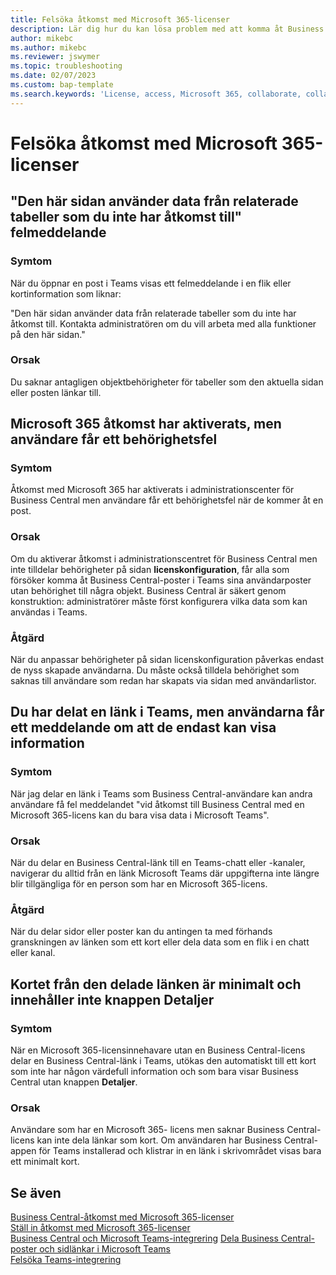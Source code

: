 ```yaml
---
title: Felsöka åtkomst med Microsoft 365-licenser
description: Lär dig hur du kan lösa problem med att komma åt Business Central med bara en Microsoft 365-licens.
author: mikebc
ms.author: mikebc
ms.reviewer: jswymer
ms.topic: troubleshooting
ms.date: 02/07/2023
ms.custom: bap-template
ms.search.keywords: 'License, access, Microsoft 365, collaborate, collaboration, Teams, Microsoft Teams'
---
```


# <a name="troubleshoot-access-with-microsoft-365-licenses"></a><a name="troubleshoot-access-with-microsoft-365-licenses"></a>Felsöka åtkomst med Microsoft 365-licenser

## <a name="this-page-uses-data-from-related-tables-that-you-do-not-have-access-to-error-message"></a><a name="this-page-uses-data-from-related-tables-that-you-do-not-have-access-to-error-message"></a>"Den här sidan använder data från relaterade tabeller som du inte har åtkomst till" felmeddelande

### <a name="symptoms"></a><a name="symptoms"></a>Symtom

När du öppnar en post i Teams visas ett felmeddelande i en flik eller kortinformation som liknar:

"Den här sidan använder data från relaterade tabeller som du inte har åtkomst till. Kontakta administratören om du vill arbeta med alla funktioner på den här sidan."

### <a name="cause"></a><a name="cause"></a>Orsak

Du saknar antagligen objektbehörigheter för tabeller som den aktuella sidan eller posten länkar till.

## <a name="microsoft-365-access-has-been-enabled-but-users-get-a-permission-error"></a><a name="microsoft-365-access-has-been-enabled-but-users-get-a-permission-error"></a>Microsoft 365 åtkomst har aktiverats, men användare får ett behörighetsfel

### <a name="symptoms-1"></a><a name="symptoms-1"></a>Symtom

Åtkomst med Microsoft 365 har aktiverats i administrationscenter för Business Central men användare får ett behörighetsfel när de kommer åt en post.

### <a name="cause-1"></a><a name="cause-1"></a>Orsak

Om du aktiverar åtkomst i administrationscentret för Business Central men inte tilldelar behörigheter på sidan **licenskonfiguration**, får alla som försöker komma åt Business Central-poster i Teams sina användarposter utan behörighet till några objekt. Business Central är säkert genom konstruktion: administratörer måste först konfigurera vilka data som kan användas i Teams. 

### <a name="resolution"></a><a name="resolution"></a>Åtgärd

När du anpassar behörigheter på sidan licenskonfiguration påverkas endast de nyss skapade användarna. Du måste också tilldela behörighet som saknas till användare som redan har skapats via sidan med användarlistor. 

## <a name="you-shared-a-link-in-teams-but-users-get-a-message-that-they-can-only-view-data"></a><a name="you-shared-a-link-in-teams-but-users-get-a-message-that-they-can-only-view-data"></a>Du har delat en länk i Teams, men användarna får ett meddelande om att de endast kan visa information

### <a name="symptoms-2"></a><a name="symptoms-2"></a>Symtom

När jag delar en länk i Teams som Business Central-användare kan andra användare få fel meddelandet "vid åtkomst till Business Central med en Microsoft 365-licens kan du bara visa data i Microsoft Teams".

### <a name="cause-2"></a><a name="cause-2"></a>Orsak

När du delar en Business Central-länk till en Teams-chatt eller -kanaler, navigerar du alltid från en länk Microsoft Teams där uppgifterna inte längre blir tillgängliga för en person som har en Microsoft 365-licens.

### <a name="resolution-1"></a><a name="resolution-1"></a>Åtgärd

När du delar sidor eller poster kan du antingen ta med förhands granskningen av länken som ett kort eller dela data som en flik i en chatt eller kanal.

## <a name="card-from-shared-link-is-minimal-and-doesnt-include-details-button"></a><a name="card-from-shared-link-is-minimal-and-doesnt-include-details-button"></a>Kortet från den delade länken är minimalt och innehåller inte knappen Detaljer

### <a name="symptoms-3"></a><a name="symptoms-3"></a>Symtom

När en Microsoft 365-licensinnehavare utan en Business Central-licens delar en Business Central-länk i Teams, utökas den automatiskt till ett kort som inte har någon värdefull information och som bara visar Business Central utan knappen **Detaljer**.

### <a name="cause-3"></a><a name="cause-3"></a>Orsak

Användare som har en  Microsoft 365- licens men saknar Business Central-licens kan inte dela länkar som kort. Om användaren har Business Central-appen för Teams installerad och klistrar in en länk i skrivområdet visas bara ett minimalt kort. 

## <a name="see-also"></a><a name="see-also"></a>Se även

[Business Central-åtkomst med Microsoft 365-licenser](admin-access-with-m365-license.md#minimum-requirements)  
[Ställ in åtkomst med Microsoft 365-licenser](admin-access-with-m365-license-setup.md)  
[Business Central och Microsoft Teams-integrering](across-teams-overview.md)
[Dela Business Central-poster och sidlänkar i Microsoft Teams](across-working-with-teams.md)  
[Felsöka Teams-integrering](admin-teams-troubleshooting.md)  
